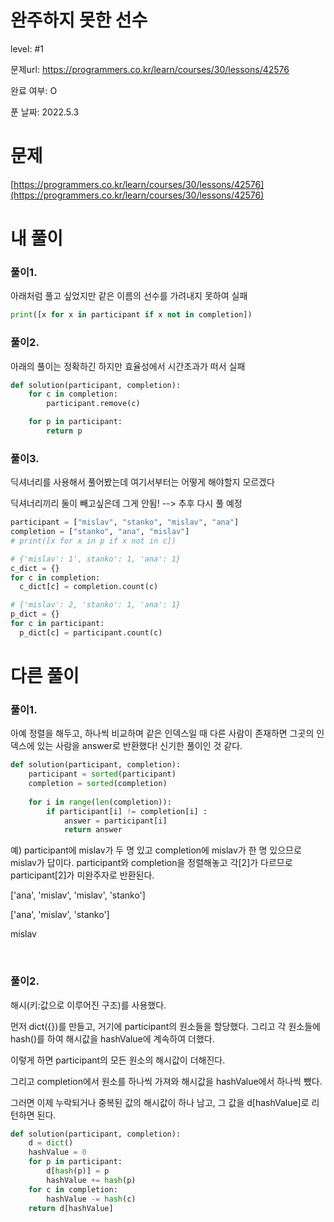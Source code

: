 # 완주하지 못한 선수

level: #1

문제url: https://programmers.co.kr/learn/courses/30/lessons/42576

완료 여부: O

푼 날짜: 2022.5.3

# 문제

[https://programmers.co.kr/learn/courses/30/lessons/42576](https://programmers.co.kr/learn/courses/30/lessons/42576)

# 내 풀이

### 풀이1.

아래처럼 풀고 싶었지만 같은 이름의 선수를 가려내지 못하여 실패

```python
print([x for x in participant if x not in completion])
```

### 풀이2.

아래의 풀이는 정확하긴 하지만 효율성에서 시간초과가 떠서 실패

```python
def solution(participant, completion):
    for c in completion:
        participant.remove(c)

    for p in participant:
        return p
```

### 풀이3.

딕셔너리를 사용해서 풀어봤는데 여기서부터는 어떻게 해야할지 모르겠다

딕셔너리끼리 둘이 빼고싶은데 그게 안됨! --> 추후 다시 풀 예정

```python
participant = ["mislav", "stanko", "mislav", "ana"]
completion = ["stanko", "ana", "mislav"]
# print([x for x in p if x not in c])

# {'mislav': 1', stanko': 1, 'ana': 1}
c_dict = {}
for c in completion:
  c_dict[c] = completion.count(c)

# {'mislav': 2, 'stanko': 1, 'ana': 1}
p_dict = {}
for c in participant:
  p_dict[c] = participant.count(c)
```

# 다른 풀이

### 풀이1.

아예 정렬을 해두고, 하나씩 비교하며 같은 인덱스일 때 다른 사람이 존재하면 그곳의 인덱스에 있는 사람을 answer로 반환했다! 신기한 풀이인 것 같다.

```python
def solution(participant, completion):
    participant = sorted(participant)         
    completion = sorted(completion)
    
    for i in range(len(completion)):
        if participant[i] != completion[i] :
            answer = participant[i]        
            return answer
```

예) participant에 mislav가 두 명 있고 completion에 mislav가 한 명 있으므로 mislav가 답이다. 
participant와 completion을 정렬해놓고 각[2]가 다르므로 participant[2]가 미완주자로 반환된다.

['ana', 'mislav', 'mislav', 'stanko']

['ana', 'mislav', 'stanko']

mislav

<br>

### 풀이2.

해시(키:값으로 이루어진 구조)를 사용했다. 

먼저 dict({})를 만들고, 거기에 participant의 원소들을 할당했다. 그리고 각 원소들에 hash()를 하여 해시값을 hashValue에 계속하여 더했다. 

이렇게 하면 participant의 모든 원소의 해시값이 더해진다. 

그리고 completion에서 원소를 하나씩 가져와 해시값을 hashValue에서 하나씩 뺐다. 

그러면 이제 누락되거나 중복된 값의 해시값이 하나 남고, 그 값을 d[hashValue]로 리턴하면 된다. 

```python
def solution(participant, completion):
    d = dict()
    hashValue = 0
    for p in participant:
        d[hash(p)] = p
        hashValue += hash(p)
    for c in completion:
        hashValue -= hash(c)
    return d[hashValue]
```
